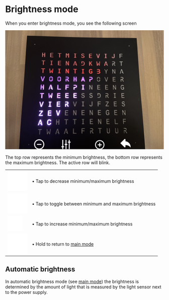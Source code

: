 # Brightness mode

When you enter brightness mode, you see the following screen

![](images/brightness_mode.png)

The top row represents the minimum brightness, the bottom row represents the maximum brightness. The active row will blink.

| | |
| -- | -- |
| <img src="images/minus.svg" width="64"> | &bull; Tap to decrease minimum/maximum brightness |
| <img src="images/switch.svg" width="64"> | &bull; Tap to toggle between minimum and maximum brightness |
| <img src="images/plus.svg" with="64"> | &bull; Tap to increase minimum/maximum brightness |
| <img src="images/back.svg" width="64"> | &bull; Hold to return to [main mode](main.md) |

## Automatic brightness

In automatic brightness mode (see [main mode](main.md)) the brightness is determined by the amount of light that is measured by the light sensor next to the power supply.
